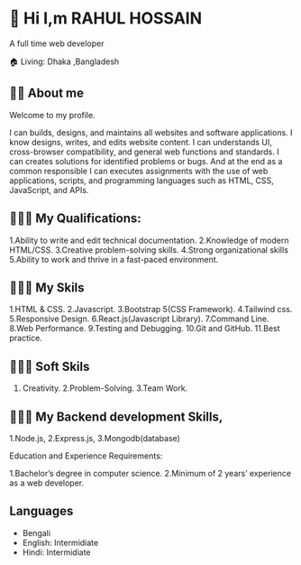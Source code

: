 # 👋 Hi I,m RAHUL HOSSAIN  

A full time web developer  

🏠 Living: Dhaka ,Bangladesh  

## 👨‍🏫 About me 

Welcome to my profile.

I can builds, designs, and maintains all websites and software applications. I know designs, writes, and edits website content. I can understands UI, cross-browser compatibility, and general web functions and standards. I can creates solutions for identified problems or bugs. And at the end as a common responsible I can executes assignments with the use of web applications, scripts, and programming languages such as HTML, CSS, JavaScript, and APIs.

## 👨🏽‍💻 My Qualifications:

1.Ability to write and edit technical documentation.
2.Knowledge of modern HTML/CSS.
3.Creative problem-solving skills.
4.Strong organizational skills
5.Ability to work and thrive in a fast-paced environment.

## 👨🏽‍💻 My Skils 

1.HTML & CSS.
2.Javascript.
3.Bootstrap 5(CSS Framework).
4.Tailwind css.
5.Responsive Design.
6.React.js(Javascript Library).
7.Command Line.
8.Web Performance.
9.Testing and Debugging.
10.Git and GitHub.
11.Best practice.

## 👨🏽‍💻 Soft Skils 

1. Creativity.
2.Problem-Solving.
3.Team Work.

## 👨🏽‍💻 My Backend development Skills,

1.Node.js,
2.Express.js,
3.Mongodb(database)

Education and Experience Requirements:

1.Bachelor’s degree in computer science.
2.Minimum of 2 years’ experience as a web developer.


## Languages  
<ul>
    <li>Bengali</li>
    <li>English: Intermidiate</li>
    <li>Hindi: Intermidiate</li>
</ul>


